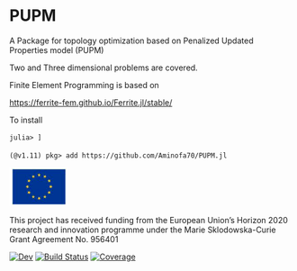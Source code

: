 # PUPM

A Package for topology optimization based on Penalized Updated Properties model (PUPM)

Two and Three dimensional problems are covered.

Finite Element Programming is based on

https://ferrite-fem.github.io/Ferrite.jl/stable/

To install

```
julia> ]

(@v1.11) pkg> add https://github.com/Aminofa70/PUPM.jl
```

![Flag Image](images/flag.png) 

This project has received funding from the European Union’s Horizon 2020
research and innovation programme under the Marie Sklodowska-Curie Grant
Agreement No. 956401



<!-- [![Stable](https://img.shields.io/badge/docs-stable-blue.svg)](https://Aminofa70.github.io/PUPM.jl/stable/) -->
[![Dev](https://img.shields.io/badge/docs-dev-blue.svg)](https://Aminofa70.github.io/PUPM.jl/dev/)
[![Build Status](https://github.com/Aminofa70/PUPM.jl/actions/workflows/CI.yml/badge.svg?branch=main)](https://github.com/Aminofa70/PUPM.jl/actions/workflows/CI.yml?query=branch%3Amain)
[![Coverage](https://codecov.io/gh/Aminofa70/PUPM.jl/branch/main/graph/badge.svg)](https://codecov.io/gh/Aminofa70/PUPM.jl)
